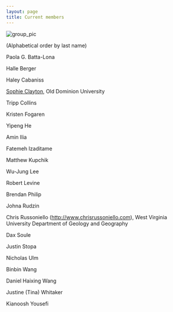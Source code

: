 ```yaml
---
layout: page
title: Current members
---
```



![group_pic](img/201905_group_pic.JPG)


(Alphabetical order by last name)

Paola G. Batta-Lona

Halle Berger

Haley Cabaniss

[Sophie Clayton](http://www.sophieclayton.com), Old Dominion University

Tripp Collins

Kristen Fogaren

Yipeng He

Amin Ilia

Fatemeh Izaditame

Matthew Kupchik

Wu-Jung Lee

Robert Levine

Brendan Philip

Johna Rudzin

Chris Russoniello (http://www.chrisrussoniello.com), West Virginia University Department of Geology and Geography

Dax Soule

Justin Stopa

Nicholas Ulm

Binbin Wang

Daniel Haixing Wang

Justine (Tina) Whitaker

Kianoosh Yousefi
